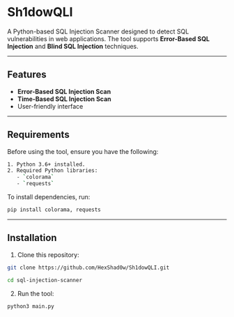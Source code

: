 # Sh1dowQLI

A Python-based SQL Injection Scanner designed to detect SQL vulnerabilities in web applications. The tool supports **Error-Based SQL Injection** and **Blind SQL Injection** techniques.

---

## Features

- **Error-Based SQL Injection Scan**
- **Time-Based SQL Injection Scan**
- User-friendly interface

---

## Requirements

Before using the tool, ensure you have the following:

```bash
1. Python 3.6+ installed.
2. Required Python libraries:
   - `colorama`
   - `requests`
```
To install dependencies, run:

```bash
pip install colorama, requests
```

---

## Installation

1. Clone this repository:

```bash
git clone https://github.com/HexShad0w/Sh1dowQLI.git

cd sql-injection-scanner
```

2. Run the tool:

```bash
python3 main.py
```

